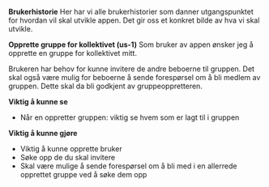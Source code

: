 **Brukerhistorie**
Her har vi alle brukerhistorier som danner utgangspunktet for hvordan vil skal utvikle appen. Det gir oss et konkret
bilde av hva vi skal utvikle.

**Opprette gruppe for kollektivet (us-1)**
Som bruker av appen ønsker jeg å opprette en gruppe for kollektivet mitt.

Brukeren har behov for kunne invitere de andre beboerne til gruppen. Det skal også være mulig for beboerne å sende
forespørsel om å bli medlem av gruppen. Dette skal da bli godkjent av gruppeoppretteren.

**Viktig å kunne se**
*  Når en oppretter gruppen: viktig se hvem som er lagt til i gruppen

**Viktig å kunne gjøre**
*  Viktig å kunne opprette bruker
*  Søke opp de du skal invitere
*  Skal være mulige å sende forespørsel om å bli med i en allerrede opprettet gruppe ved å søke dem opp